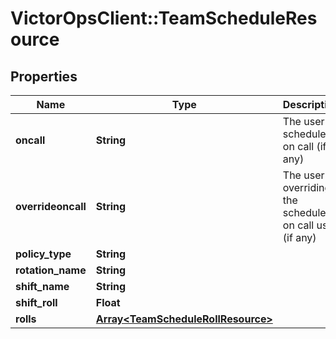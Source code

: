 # VictorOpsClient::TeamScheduleResource

## Properties

| Name               | Type                                                                     | Description                                             | Notes      |
| ------------------ | ------------------------------------------------------------------------ | ------------------------------------------------------- | ---------- |
| **oncall**         | **String**                                                               | The user scheduled on call (if any)                     | [optional] |
| **overrideoncall** | **String**                                                               | The user overriding the scheduled on call user (if any) | [optional] |
| **policy_type**    | **String**                                                               |                                                         |
| **rotation_name**  | **String**                                                               |                                                         | [optional] |
| **shift_name**     | **String**                                                               |                                                         | [optional] |
| **shift_roll**     | **Float**                                                                |                                                         | [optional] |
| **rolls**          | [**Array&lt;TeamScheduleRollResource&gt;**](TeamScheduleRollResource.md) |                                                         |
